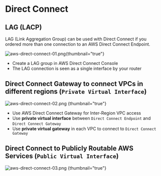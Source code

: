 # Direct Connect

## LAG (LACP)
LAG (Link Aggregation Group) can be used with Direct Connect if you ordered more than one connection to an AWS Direct Connect Endpoint.

![aws-direct-connect-01.png](aws-direct-connect-01.png){thumbnail="true"}

* Create a LAG group in AWS Direct Connect Console
* The LAG connection is seen as a single interface by your router

## Direct Connect Gateway to connect VPCs in different regions (`Private Virtual Interface`)

![aws-direct-connect-02.png](aws-direct-connect-02.png) {thumbnail="true"}

* Use AWS Direct Connect Gateway for Inter-Region VPC access
* Use **private virtual interface** between `Direct Connect Endpoint` and `Direct Connect Gateway`
* Use **private virtual gateway** in each VPC to connect to `Direct Connect Gateway`

## Direct Connect to Publicly Routable AWS Services (`Public Virtual Interface`)

![aws-direct-connect-03.png](aws-direct-connect-03.png) {thumbnail="true"}